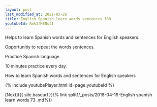 ```yaml
---
layout: post
last_modified_at: 2021-03-29
title: English Spanish learn words sentences 380 
youtubeId: Amk3fH8NstI
---
```

 
 
Helps to learn Spanish words and sentences for English speakers.

Opportunitiy to repeat the words sentences. 

Practice Spanish language. 
 
10 minutes practice every day. 
 
How to learn Spanish words and sentences for English speakers 
 
{% include youtubePlayer.html id=page.youtubeId %}
 
 
[Next]({{ site.baseurl }}{% link  split1/_posts/2018-04-19-English spanish learn words 73 .md%})
 
